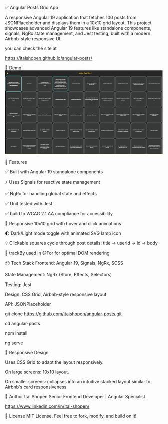 ✅ Angular Posts Grid App

A responsive Angular 19 application that fetches 100 posts from JSONPlaceholder and displays them in a 10x10 grid layout. This project showcases advanced Angular 19 features like standalone components, signals, NgRx state management, and Jest testing, built with a modern Airbnb-style responsive UI.

you can check the site at

https://itaishopen.github.io/angular-posts/

📸 Demo
![img.png](src/assets/img.png)

🚀 Features

✅ Built with Angular 19 standalone components

⚡ Uses Signals for reactive state management

✅ NgRx for handling global state and effects

✅ Unit tested with Jest

✅ build to WCAG 2.1 AA compliance for accessibility

🎨 Responsive 10x10 grid with hover and click animations

🌓 Dark/Light mode toggle with animated SVG lamp icon

💡 Clickable squares cycle through post details: title → userId → id → body

🔁 trackBy used in @For for optimal DOM rendering

📦 Tech Stack
Frontend: Angular 19, Signals, NgRx, SCSS

State Management: NgRx (Store, Effects, Selectors)

Testing: Jest

Design: CSS Grid, Airbnb-style responsive layout

API: JSONPlaceholder

git clone https://github.com/itaishopen/angular-posts.git

cd angular-posts

npm install

ng serve

📱 Responsive Design

Uses CSS Grid to adapt the layout responsively.

On large screens: 10x10 layout.

On smaller screens: collapses into an intuitive stacked layout similar to Airbnb's card responsiveness.

👤 Author
Itai Shopen
Senior Frontend Developer | Angular Specialist

https://www.linkedin.com/in/itai-shopen/


📝 License
MIT License. Feel free to fork, modify, and build on it!
